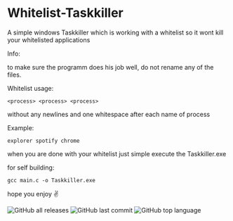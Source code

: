 # Whitelist-Taskkiller
A simple windows Taskkiller which is working with a whitelist so it wont kill your whitelisted applications

Info: 

to make sure the programm does his job well, do not rename any of the files.

Whitelist usage:

    <process> <process> <process>
  
  without any newlines and one whitespace after each name of process


Example:

    explorer spotify chrome


when you are done with your whitelist just simple execute the Taskkiller.exe 



for self building:

    gcc main.c -o Taskkiller.exe


hope you enjoy ✌


![GitHub all releases](https://img.shields.io/github/downloads/just6chill/hdir/total)
![GitHub last commit](https://img.shields.io/github/last-commit/just6chill/hdir)
![GitHub top language](https://img.shields.io/github/languages/top/just6chill/hdir)
